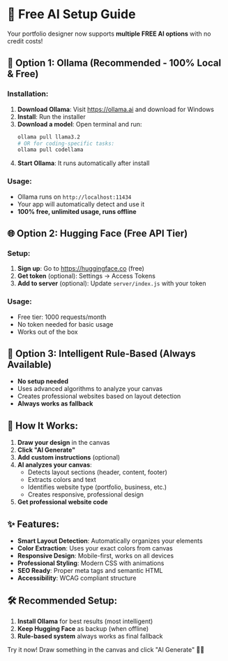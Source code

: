 # 🤖 Free AI Setup Guide

Your portfolio designer now supports **multiple FREE AI options** with no credit costs!

## 🚀 Option 1: Ollama (Recommended - 100% Local & Free)

### Installation:
1. **Download Ollama**: Visit https://ollama.ai and download for Windows
2. **Install**: Run the installer
3. **Download a model**: Open terminal and run:
   ```bash
   ollama pull llama3.2
   # OR for coding-specific tasks:
   ollama pull codellama
   ```
4. **Start Ollama**: It runs automatically after install

### Usage:
- Ollama runs on `http://localhost:11434`
- Your app will automatically detect and use it
- **100% free, unlimited usage, runs offline**

## 🌐 Option 2: Hugging Face (Free API Tier)

### Setup:
1. **Sign up**: Go to https://huggingface.co (free)
2. **Get token** (optional): Settings → Access Tokens
3. **Add to server** (optional): Update `server/index.js` with your token

### Usage:
- Free tier: 1000 requests/month
- No token needed for basic usage
- Works out of the box

## 🎯 Option 3: Intelligent Rule-Based (Always Available)

- **No setup needed**
- Uses advanced algorithms to analyze your canvas
- Creates professional websites based on layout detection
- **Always works as fallback**

## 🔄 How It Works:

1. **Draw your design** in the canvas
2. **Click "AI Generate"**
3. **Add custom instructions** (optional)
4. **AI analyzes your canvas**:
   - Detects layout sections (header, content, footer)
   - Extracts colors and text
   - Identifies website type (portfolio, business, etc.)
   - Creates responsive, professional design
5. **Get professional website code**

## ✨ Features:

- **Smart Layout Detection**: Automatically organizes your elements
- **Color Extraction**: Uses your exact colors from canvas
- **Responsive Design**: Mobile-first, works on all devices
- **Professional Styling**: Modern CSS with animations
- **SEO Ready**: Proper meta tags and semantic HTML
- **Accessibility**: WCAG compliant structure

## 🛠 Recommended Setup:

1. **Install Ollama** for best results (most intelligent)
2. **Keep Hugging Face** as backup (when offline)
3. **Rule-based system** always works as final fallback

Try it now! Draw something in the canvas and click "AI Generate" 🎨✨
